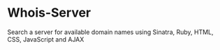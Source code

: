 Whois-Server
============

Search a server for available domain names using Sinatra, Ruby, HTML, CSS, JavaScript and AJAX